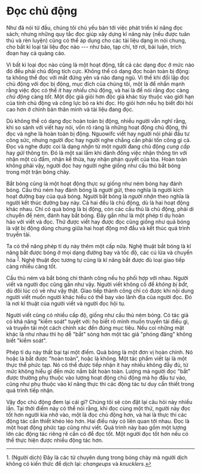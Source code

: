 # Đọc chủ động

Như đã nói từ đầu, chúng tôi chủ yếu bàn tới việc phát triển kĩ năng đọc sách;
nhưng những quy tắc đọc giúp xây dựng kĩ năng này (nếu được tuân thủ và rèn luyện)
cũng có thể áp dụng cho các tài liệu dạng in nói chung, cho bất kì loại tài liệu
đọc nào --- như báo, tạp chí, tờ rơi, bài luận, trích đoạn hay cả quảng cáo.

Vì bất kì loại đọc nào cũng là một hoạt động, tất cả các dạng đọc ở mức nào đó
đều phải chủ động tích cực. Không thể có dạng đọc hoàn toàn bị động: ta không thể
đọc với mắt đứng yên và não đang ngủ. Vì thế khi đối lập đọc chủ động với đọc
bị động, mục đích của chúng tôi, một là để nhấn mạnh rằng việc đọc có thể *ít*
hay *nhiều* chủ động, và hai là để nói rằng đọc càng *chủ động* càng *tốt*. Một
độc giả giỏi hơn độc giả khác tùy thuộc vào giới hạn của tính chủ động và công lực
bỏ ra khi đọc. Họ giỏi hơn nếu họ biết đòi hỏi cao hơn ở chính bản thân mình và
tài liệu đang đọc.

Dù không thể có dạng đọc hoàn toàn bị động, nhiều người vẫn nghĩ rằng, khi so sánh
với viết hay nói, vốn rõ ràng là những hoạt động chủ động, thì đọc và nghe là
hoàn toàn bị động. Nguowifc viết hay người nói phải đầu tư công sức, nhưng 
người đọc hay người nghe chẳng cần phải tốn công gì cả. Đọc và nghe được coi là
dạng *nhận* từ một người đang chủ động *cung cấp* hay *gửi* thông tin. Đó là một
sai lầm khi đánh đồng việc nhận thông tin với nhận một cú đấm, nhận kế thừa, hay
nhận phán quyết của tòa. Hoàn toàn không phải vậy, người đọc hay người nghe giống
như cầu thủ bắt bóng trong một trận bóng chày.

Bắt bóng cũng là một hoạt động thực sự giống như ném bóng hay đánh bóng. Cầu thủ
ném hay đánh bóng là *người gửi*, theo nghĩa là người kích hoạt đường bay của
quả bóng. Người bắt bóng là *người nhận* theo nghĩa là người kết thúc đường bay
này. Cả hai đều là chủ động, dù là hai hoạt động khác nhau. Chỉ có quả bóng là
bị động, còn các cầu thủ là chủ động, phải di chuyển để ném, đánh hay bắt bóng.
Đây gần như là một phép tỉ dụ hoàn hảo với viết và đọc. Thứ được viết hay được
đọc cũng giống như quả bóng là vật bị động dùng chung giữa hai hoạt động mở đầu 
và kết thúc quá trình truyền tải.

Ta có thể nâng phép tỉ dụ này thêm một cấp nữa. Nghệ thuật bắt bóng là kĩ năng
bắt được bóng ở mọi dạng đường bay và tốc độ, các cú lừa và chuyển hóa
<sup id="f01source">[1](#f01)</sup>.
Nghệ thuật đọc tương tự cũng là kĩ năng bắt được đủ loại giao tiếp càng nhiều
càng tốt.

Cầu thủ ném và bắt bóng chỉ thành công nếu họ phối hợp với nhau. Người viết và
người đọc cũng gần như vậy. Người viết không cố để *không bị bắt*, dù đôi lúc
có vẻ như vậy thật. Giao tiếp thành công chỉ có được khi nội dung người viết
muốn người khác hiểu có thể bay vào lãnh địa của người đọc. Đó là nơi kĩ thuật 
của người viết và người đọc hội tụ.

Người viết cũng có nhiều cấp độ, giống như cầu thủ ném bóng. Có tác giả có khả
năng "kiểm soát" tuyệt vời: họ biết rõ mình muốn truyền tải điều gì, và truyền
tải một cách chính xác đến đúng mục tiêu. Nếu coi những mặt khác là như nhau thì
họ dễ "bắt" sóng hơn một tác giả "phóng đãng" không biết "kiểm soát".

Phép tỉ dụ này thất bại tại một điểm. Quả bóng là một đơn vị hoàn chỉnh. Nó hoặc
là bắt được "hoàn toàn", hoặc là không. Một tác phẩm viết lại là một thực thể
phức tạp. Nó có thể được tiếp nhận ít hay nhiều không đầy đủ, từ mức không hiểu
gì đến mức nắm bắt hoàn toàn. Lượng mà người đọc "bắt" được thường phụ thuộc vào 
lượng hoạt động chủ động mà họ đầu tư vào, cũng như phụ thuộc vào kĩ năng thực
thi các động tác tư duy cần thiết trong quá trình tiếp nhận.

Vậy đọc chủ động đem lại cái gì? Chúng tôi sẽ còn đặt lại câu hỏi này nhiều lần.
Tại thời điểm này có thể nói rằng, khi đọc cùng một thứ, người này đọc tốt hơn
người kia nhờ vào, một là đọc chủ động hơn, và hai là thực thi các động tác cần
thiết khéo léo hơn. Hai điều này có liên quan tới nhau. Đọc là một hoạt động
phức tạp cũng như viết. Quá trình này bao gồm một lượng lớn các động tác riêng rẽ
cần có để đọc tốt. Một người đọc tốt hơn nếu có thể thực hiện được nhiều 
động tác hơn.

---

<a name="f01">1.</a> (Người dịch) Đây là các từ chuyên dụng trong bóng chày mà người
dịch không có kiến thức để dịch lại: *changeups* và *knucklers*.[↩](#f01source)
